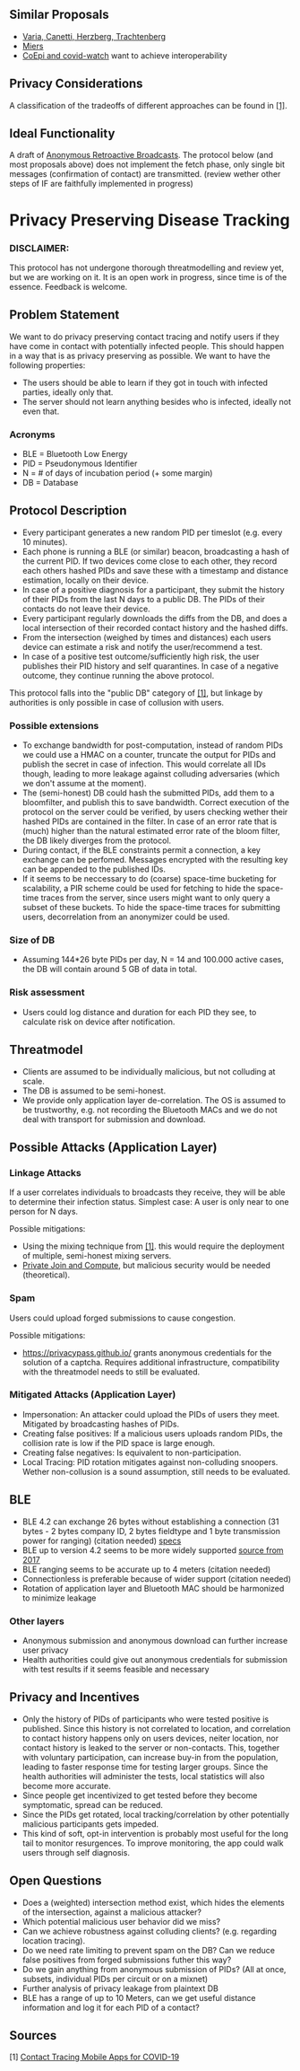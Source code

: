 ## Similar Proposals
- [Varia, Canetti, Herzberg, Trachtenberg](https://www.linkedin.com/pulse/controlling-covid-through-cellphones-ari-trachtenberg)
- [Miers](https://twitter.com/secparam/status/1243369170621935616)
- [CoEpi and covid-watch](https://docs.google.com/document/d/1f65V3PI214-uYfZLUZtm55kdVwoazIMqGJrxcYNI4eg/edit) want to achieve interoperability

## Privacy Considerations
A classification of the tradeoffs of different approaches can be found in [[1]](#source-1).

## Ideal Functionality
A draft of [Anonymous Retroactive Broadcasts](https://gist.github.com/hdevalence/fefba3153b30e60537e84f7d2551b295). The protocol below (and most proposals above) does not implement the fetch phase, only single bit messages (confirmation of contact) are transmitted. (review wether other steps of IF are faithfully implemented in progress)

# Privacy Preserving Disease Tracking

### DISCLAIMER:
This protocol has not undergone thorough threatmodelling and review yet, but we are working on it. It is an open work in progress, since time is of the essence. Feedback is welcome.

## Problem Statement
We want to do privacy preserving contact tracing and notify users if they have come in contact with potentially infected people. This should happen in a way that is as privacy preserving as possible. We want to have the following properties:

- The users should be able to learn if they got in touch with infected parties, ideally only that.
- The server should not learn anything besides who is infected, ideally not even that.

### Acronyms
- BLE = Bluetooth Low Energy
- PID = Pseudonymous Identifier
- N = # of days of incubation period (+ some margin)
- DB = Database

## Protocol Description
- Every participant generates a new random PID per timeslot (e.g. every 10 minutes).
- Each phone is running a BLE (or similar) beacon, broadcasting a hash of the current PID. If two devices come close to each other, they record each others hashed PIDs and save these with a timestamp and distance estimation, locally on their device.
- In case of a positive diagnosis for a participant, they submit the history of their PIDs from the last N days to a public DB. The PIDs of their contacts do not leave their device.
- Every participant regularly downloads the diffs from the DB, and does a local intersection of their recorded contact history and the hashed diffs.
- From the intersection (weighed by times and distances) each users device can estimate a risk and notify the user/recommend a test.
- In case of a positive test outcome/sufficiently high risk, the user publishes their PID history and self quarantines. In case of a negative outcome, they continue running the above protocol.

This protocol falls into the "public DB" category of [[1]](#source-1), but linkage by authorities is only possible in case of collusion with users.

### Possible extensions
- To exchange bandwidth for post-computation, instead of random PIDs we could use a HMAC on a counter, truncate the output for PIDs and publish the secret in case of infection. This would correlate all IDs though, leading to more leakage against colluding adversaries (which we don't assume at the moment).
- The (semi-honest) DB could hash the submitted PIDs, add them to a bloomfilter, and publish this to save bandwidth. Correct execution of the protocol on the server could be verified, by users checking wether their hashed PIDs are contained in the filter. In case of an error rate that is (much) higher than the natural estimated error rate of the bloom filter, the DB likely diverges from the protocol.
- During contact, if the BLE constraints permit a connection, a key exchange can be perfomed. Messages encrypted with the resulting key can be appended to the published IDs.
- If it seems to be neccessary to do (coarse) space-time bucketing for scalability, a PIR scheme could be used for fetching to hide the space-time traces from the server, since users might want to only query a subset of these buckets. To hide the space-time traces for submitting users, decorrelation from an anonymizer could be used.

### Size of DB
- Assuming 144*26 byte PIDs per day, N = 14 and 100.000 active cases, the DB will contain around 5 GB of data in total.

### Risk assessment
- Users could log distance and duration for each PID they see, to calculate risk on device after notification.

## Threatmodel
- Clients are assumed to be individually malicious, but not colluding at scale.
- The DB is assumed to be semi-honest.
- We provide only application layer de-correlation. The OS is assumed to be trustworthy, e.g. not recording the Bluetooth MACs and we do not deal with transport for submission and download.

## Possible Attacks (Application Layer)
### Linkage Attacks
If a user correlates individuals to broadcasts they receive, they will be able to determine their infection status. Simplest case: A user is only near to one person for N days.

Possible mitigations:
- Using the mixing technique from [[1]](#source-1). this would require the deployment of multiple, semi-honest mixing servers.
- [Private Join and Compute](https://github.com/google/private-join-and-compute), but malicious security would be needed (theoretical).

### Spam
Users could upload forged submissions to cause congestion.

Possible mitigations:
- https://privacypass.github.io/ grants anonymous credentials for the solution of a captcha. Requires additional infrastructure, compatibility with the threatmodel needs to still be evaluated.

### Mitigated Attacks (Application Layer)
- Impersonation: An attacker could upload the PIDs of users they meet. Mitigated by broadcasting hashes of PIDs.
- Creating false positives: If a malicious users uploads random PIDs, the collision rate is low if the PID space is large enough.
- Creating false negatives: Is equivalent to non-participation.
- Local Tracing: PID rotation mitigates against non-colluding snoopers. Wether non-collusion is a sound assumption, still needs to be evaluated.

## BLE
- BLE 4.2 can exchange 26 bytes without establishing a connection (31 bytes - 2 bytes company ID, 2 bytes fieldtype and 1 byte transmission power for ranging) (citation needed) [specs](https://www.silabs.com/community/wireless/bluetooth/knowledge-base.entry.html/2018/08/10/extended_advertising-aEID)
- BLE up to version 4.2 seems to be more widely supported [source from 2017](https://www.androidauthority.com/android-oreo-vs-android-nougat-bluetooth-5-794699/)
- BLE ranging seems to be accurate up to 4 meters (citation needed)
- Connectionless is preferable because of wider support (citation needed)
- Rotation of application layer and Bluetooth MAC should be harmonized to minimize leakage

### Other layers
- Anonymous submission and anonymous download can further increase user privacy
- Health authorities could give out anonymous credentials for submission with test results if it seems feasible and necessary

## Privacy and Incentives
- Only the history of PIDs of participants who were tested positive is published. Since this history is not correlated to location, and correlation to contact history happens only on users devices, neiter location, nor contact history is leaked to the server or non-contacts. This, together with voluntary participation, can increase buy-in from the population, leading to faster response time for testing larger groups. Since the health authorities will administer the tests, local statistics will also become more accurate.
- Since people get incentivized to get tested before they become symptomatic, spread can be reduced.
- Since the PIDs get rotated, local tracking/correlation by other potentially malicious participants gets impeded.
- This kind of soft, opt-in intervention is probably most useful for the long tail to monitor resurgences. To improve monitoring, the app could walk users through self diagnosis.

## Open Questions
- Does a (weighted) intersection method exist, which hides the elements of the intersection, against a malicious attacker?
- Which potential malicious user behavior did we miss?
- Can we achieve robustness against colluding clients? (e.g. regarding location tracing).
- Do we need rate limiting to prevent spam on the DB? Can we reduce false positives from forged submissions futher this way?
- Do we gain anything from anonymous submission of PIDs? (All at once, subsets, individual PIDs per circuit or on a mixnet)
- Further analysis of privacy leakage from plaintext DB
- BLE has a range of up to 10 Meters, can we get useful distance information and log it for each PID of a contact?

## Sources
<a name="source-1">[1]</a> [Contact Tracing Mobile Apps for COVID-19](https://arxiv.org/pdf/2003.11511.pdf)
